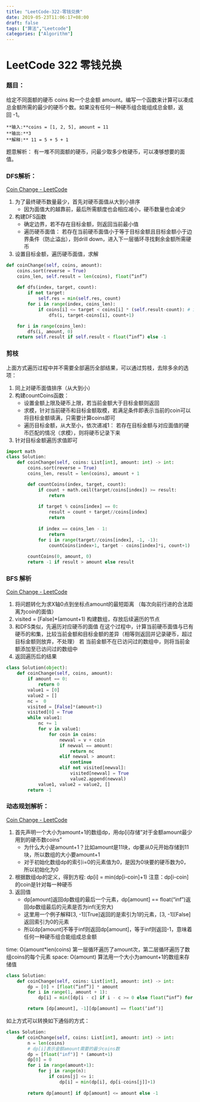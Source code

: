 ```yaml
---
title: "LeetCode-322-零钱兑换"
date: 2019-05-23T11:06:17+08:00
draft: false
tags: ["算法","Leetcode"]
categories: ["Algorithm"]
---
```


# LeetCode 322 零钱兑换
### 题目：
给定不同面额的硬币 coins 和一个总金额 amount。编写一个函数来计算可以凑成总金额所需的最少的硬币个数。如果没有任何一种硬币组合能组成总金额，返回 -1。

```shell
**输入:**coins = [1, 2, 5], amount = 11
**输出:**3 
**解释:** 11 = 5 + 5 + 1
```

题意解析：
有一堆不同面额的硬币，问最少取多少枚硬币，可以凑够想要的面值。


### DFS解析：
 [Coin Change - LeetCode](https://leetcode.com/problems/coin-change/discuss/77416/Python-11-line-280ms-DFS-with-early-termination-99-up)
1. 为了最终硬币数量最少，首先对硬币面值从大到小排序
    * 因为面值大的越靠前，最后所需额度也会相应减小，硬币数量也会减少
2. 构建DFS函数
    * 确定边界，若不存在目标金额，则返回当前最小值
    * 遍历硬币面值：
    若存在当前硬币面值小于等于目标金额且目标金额小于边界条件（防止溢出），则drill down，进入下一层循环寻找剩余金额所需硬币
3. 设置目标金额，遍历硬币面值，求解
 
```python
def coinChange(self, coins, amount):
    coins.sort(reverse = True)
    coins_len, self.result = len(coins), float(“inf”)
    
    def dfs(index, target, count):
        if not target:
            self.res = min(self.res, count)
        for i in range(index, coins_len):
            if coins[i] <= target < coins[i] * (self.result-count): # if hope still exists
                dfs(i, target-coins[i], count+1)

    for i in range(coins_len):
        dfs(i, amount, 0)
    return self.result if self.result < float(“inf”) else -1

```


### 剪枝
上面方式遍历过程中并不需要全部遍历全部结果，可以通过剪枝，去除多余的选项：
1. 同上对硬币面值排序（从大到小）
2. 构建countCoins函数：
    * 设置金额上限及硬币上限，若当前金额大于目标金额则返回
    * 求模，针对当前硬币和目标金额取模，若满足条件即表示当前的coin可以将目标金额填满，只需要计算coins即可
    * 遍历目标金额，从大至小，依次递减1：
    若存在目标金额与对应面值的硬币匹配的情况（求模），则将硬币记录下来
3. 针对目标金额遍历求值即可 
    
```python
import math
class Solution:
    def coinChange(self, coins: List[int], amount: int) -> int:
        coins.sort(reverse = True)
        coins_len, result = len(coins), amount + 1 

        def countCoins(index, target, count):
            if count + math.ceil(target/coins[index]) >= result:
                return
            
            if target % coins[index] == 0:
                result = count + target//coins[index]
                return 
            
            if index == coins_len - 1:
                return
            for i in range(target//coins[index], -1, -1):
                countCoins(index+1, target - coins[index]*i, count+1)
        
        countCoins(0, amount, 0)
        return -1 if result > amount else result        
```


### BFS 解析
[Coin Change - LeetCode](https://leetcode.com/problems/coin-change/discuss/77361/Fast-Python-BFS-Solution)
1. 将问题转化为求X轴0点到坐标点amount的最短距离
（每次向前行进的合法距离为coin的面值）
2. visited = [False]*(amount+1) 构建数组，存放后续遍历的节点
3. 和DFS类似，先遍历对应硬币的面值
在这个过程中，计算当前硬币面值与已有硬币的和集，比较当前金额和目标金额的差异（相等则返回并记录硬币，超过目标金额则放弃，不处理）
若 当前金额不在已访问过的数组中，则将当前金额添加至已访问过的数组中
4. 返回遍历后的结果
```python 
class Solution(object):
    def coinChange(self, coins, amount):
        if amount == 0:
            return 0
        value1 = [0]
        value2 = []
        nc =  0
        visited = [False]*(amount+1)
        visited[0] = True
        while value1:
            nc += 1
            for v in value1:
                for coin in coins:
                    newval = v + coin
                    if newval == amount:
                        return nc
                    elif newval > amount:
                        continue
                    elif not visited[newval]:
                        visited[newval] = True
                        value2.append(newval)
            value1, value2 = value2, []
        return -1

```


### 动态规划解析：
[Coin Change - LeetCode](https://leetcode.com/problems/coin-change/discuss/77372/Clean-dp-python-code)

1. 首先声明一个大小为amount+1的数组dp，用dp[i]存储”对于金额amount最少用到的硬币数coins”
    * 为什么大小是amount+1？比如amount是11块，dp要从0元开始存储到11块，所以数组的大小要amount+1
    * 对于初始化数组dp的索引i=0的元素值为0，是因为0块要的硬币数为0，所以初始化为0
2. 根据数组dp的定义，得到方程: dp[i] = min(dp[i-coin]+1)
    注意：dp[i-coin]的coin是针对每一种硬币
3. 返回值
    * dp[amount]返回dp数组的最后一个元素，dp[amount] == float(“inf”)返回dp数组最后的元素是否为inf(无穷大)
    * 这里用一个例子解释[3, -1][True]返回的是索引为1的元素，[3, -1][False]返回索引为0的元素
    * 所以dp[amount]不等于inf则返回dp[amount]，等于inf则返回-1，意味着任何一种硬币组合能组成总金额
    
time: O(amount*len(coins) 第一层循环遍历了amount次，第二层循环遍历了数组coins的每个元素
space: O(amount) 算法用一个大小为amount+1的数组来存储值
    
```python
class Solution:
    def coinChange(self, coins: List[int], amount: int) -> int:
        dp = [0] + [float(“inf”)] * amount
        for i in range(1, amount + 1):
            dp[i] = min([dp[i - c] if i - c >= 0 else float(“inf”) for c in coins]) + 1

        return [dp[amount], -1][dp[amount] == float(‘inf’)]
```

如上方式可以转换如下通俗的方式：

```python
class Solution:
    def coinChange(self, coins: List[int], amount: int) -> int:       
        n = len(coins)
        # dp[i]表示金额amount需要的最少coins数
        dp = [float("inf")] * (amount+1)
        dp[0] = 0
        for i in range(amount+1):
            for j in range(n):
                if coins[j] <= i:
                    dp[i] = min(dp[i], dp[i-coins[j]]+1)
 
        return dp[amount] if dp[amount] <= amount else -1

```

